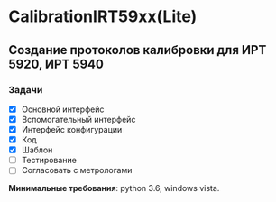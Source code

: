 <h1>CalibrationIRT59xx(Lite)</h1>
<h2>Создание протоколов калибровки для ИРТ 5920, ИРТ 5940</h2>

<h3>Задачи</h3>

- [X] Основной интерфейс
- [X] Вспомогательный интерфейс
- [X] Интерфейс конфигурации
- [X] Код
- [X] Шаблон
- [ ] Тестирование
- [ ] Согласовать с метрологами

<b>Минимальные требования</b>: python 3.6, windows vista.
